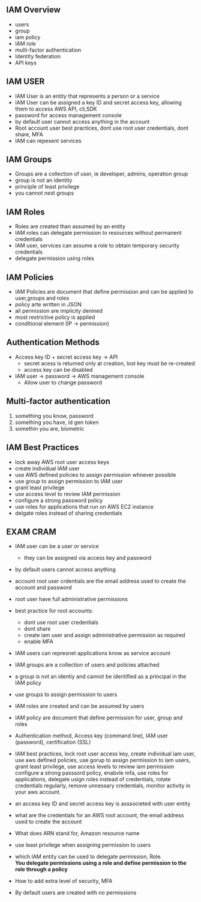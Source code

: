 IAM Overview
--------------------------------------
* users
* group
* iam policy
* IAM role
* multi-factor authentication
* Identity federation
* API keys


IAM USER
--------------------------------------
* IAM User is an entity that represents a person or a service
* IAM User can be assigned a key ID and secret access key, allowing them to access AWS API, cli,SDK
* password for access management console
* by default user cannot access anything in the account
* Root account user best practices, dont use root user credentials, dont share, MFA
* IAM can repesent services


IAM Groups
--------------------------------------
* Groups are a collection of user, ie developer, admins, operation group
* group is not an identity
* principle of least privilege
* you cannot nest groups


IAM Roles
--------------------------------------
* Roles are created than assumed by an entity
* IAM roles can delegate permission to resources without permanent credentials
* IAM user, services can assume a role to obtain temporary security credentials
* delegate permission using roles


IAM Policies
--------------------------------------
* IAM Policies are document that define permission and can be applied to user,groups and roles
* policy arte written in JSON
* all permission are implicity denined
* most restrictive policy is applied 
* conditional element (IP -> permission)


Authentication Methods
--------------------------------------
* Access key ID + secret access key -> API
    * secret acess is returned only at creation, lost key must be re-created
    * access key can be disabled
* IAM user -> password -> AWS management console
    * Allow user to change password


Multi-factor authentication
--------------------------------------
1. something you know, password
2. something you have, id gen token
3. somethin you are, biometric


IAM Best Practices
--------------------------------------
* lock away AWS root user access keys
* create individual IAM user
* use AWS defined policies to assign permission whnever possible
* use group to assign permission to IAM user
* grant least privilege
* use access level to review IAM permission
* configure a strong password policy
* use roles for applications that run on AWS EC2 instance
* delgate roles instead of sharing credentials

EXAM CRAM
--------------------------------------
* IAM user can be a user or service
    * they can be assigned via access key and password
* by default users cannot access anything
* account root user crdentials are the email address used to create the account and password
* root user have full administrative permissions 
* best practice for root accounts: 
    * dont use root user credentials
    * dont share
    * create iam user and assign administrative permission as required
    * enable MFA
* IAM  users can represnet applications know as service account

* IAM groups are a collection of users and policies attached
* a group is not an identiy and cannot be identified as a principal in the IAM policy
* use groups to assign permission to users

* IAM roles are created and can be assumed by users

* IAM policy are document that define permission for user, group and roles

* Authentication method, Access key (command line), IAM user (password), certification (SSL)

* IAM best practices, lock root user access key, create individual iam user, use aws defined policies, use gorup to assign permission to iam users, grant least privilege, use access levels to review iam permission configure a strong passsord policy, enabvle mfa, use roles for applications, delegate usign roles instead of credentials, rotate credentials regularly, remove unnessary credentials, monitor activity in your aws account.


- an access key ID and secret access key is asssocieted with user entity

- what are the credentials for an AWS root account, the email address used to create the account

- What does ARN stand for, Amazon resource name

- use least privilege when assigning permission to users

- which IAM entity can be used to delegate permission, Role.     
__You  delegate permissions using a role and define permission to the role through a policy__

- How to add extra level of security, MFA 

- By default users are created with no permissions
